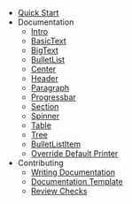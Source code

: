 - [Quick Start](quick-start.md)
- Documentation
  - [Intro](docs/intro.md)
  - [BasicText](docs/basictext-printer.md)
  - [BigText](docs/bigtext-printer.md)
  - [BulletList](docs/bulletlist-printer.md)
  - [Center](docs/center-printer.md)
  - [Header](docs/header-printer.md)
  - [Paragraph](docs/paragraph-printer.md)
  - [Progressbar](docs/progressbar-printer.md)
  - [Section](docs/section-printer.md)
  - [Spinner](docs/spinner-printer.md)
  - [Table](docs/table-printer.md)
  - [Tree](docs/tree-printer.md)
  - [BulletListItem](docs/bulletlistitem.md)
  - [Override Default Printer](docs/override-default-printer.md)
- Contributing
  - [Writing Documentation](contributing/writing-documentation.md)
  - [Documentation Template](contributing/writing-documentation-template.md)
  - [Review Checks](contributing/review-checks.md)